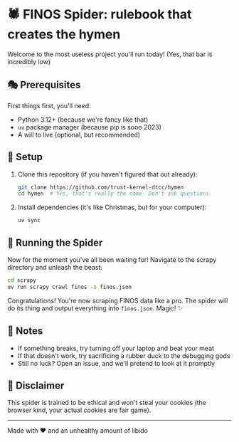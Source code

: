 # 🕷️ FINOS Spider: rulebook that creates the hymen

Welcome to the most useless project you'll run today! (Yes, that bar is incredibly low)

## 🎭 Prerequisites

First things first, you'll need:

- Python 3.12+ (because we're fancy like that)
- `uv` package manager (because pip is sooo 2023)
- A will to live (optional, but recommended)

## 🎪 Setup

1. Clone this repository (if you haven't figured that out already):

   ```bash
   git clone https://github.com/trust-kernel-dtcc/hymen
   cd hymen  # Yes, that's really the name. Don't ask questions.
   ```

2. Install dependencies (it's like Christmas, but for your computer):
   ```bash
   uv sync
   ```

## 🎪 Running the Spider

Now for the moment you've all been waiting for! Navigate to the scrapy directory and unleash the beast:

```bash
cd scrapy
uv run scrapy crawl finos -o finos.json
```

Congratulations! You're now scraping FINOS data like a pro. The spider will do its thing and output everything into `finos.json`. Magic! ✨

## 📝 Notes

- If something breaks, try turning off your laptop and beat your meat
- If that doesn't work, try sacrificing a rubber duck to the debugging gods
- Still no luck? Open an issue, and we'll pretend to look at it promptly

## 🚫 Disclaimer

This spider is trained to be ethical and won't steal your cookies (the browser kind, your actual cookies are fair game).

---

Made with ❤️ and an unhealthy amount of libido
